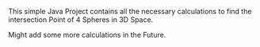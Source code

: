 This simple Java Project contains all the necessary calculations to find the intersection Point of 4 Spheres in 3D Space.

Might add some more calculations in the Future.
